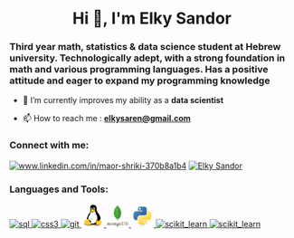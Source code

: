 <h1 align="center">Hi 👋, I'm Elky Sandor</h1>

<h3>Third year math, statistics & data science student at Hebrew university. Technologically adept, with a strong foundation in math and various programming languages. Has a positive attitude and eager to expand my programming knowledge</h3>

- 🌱 I’m currently improves my ability as a **data scientist**

- 📫 How to reach me :  **elkysaren@gmail.com**

<h3 align="left">Connect with me:</h3>
<p align="left">
<a href="https://www.linkedin.com/in/elky-sandor-2560a521b/" target="blank"><img align="center" src="https://raw.githubusercontent.com/rahuldkjain/github-profile-readme-generator/master/src/images/icons/Social/linked-in-alt.svg" alt="www.linkedin.com/in/maor-shriki-370b8a1b4" height="30" width="40" /></a>
<a href="https://www.facebook.com/elky.shandor" target="blank"><img align="center" src="https://raw.githubusercontent.com/rahuldkjain/github-profile-readme-generator/master/src/images/icons/Social/facebook.svg" alt="Elky Sandor" height="30" width="40" /></a>
</p>

<h3 align="left">Languages and Tools:</h3>

<a href="https://www.postgresql.org/" target="_blank"> <img src="https://www.vectorlogo.zone/logos/postgresql/postgresql-horizontal.svg" alt="sql" width="40" height="40"/> </a> <a href="https://pandas.pydata.org/" target="_blank"> <img src="https://upload.wikimedia.org/wikipedia/commons/e/ed/Pandas_logo.svg" alt="css3" width="40" height="40"/> </a> <a href="https://git-scm.com/" target="_blank"> <img src="https://www.vectorlogo.zone/logos/git-scm/git-scm-icon.svg" alt="git" width="40" height="40"/> </a> <a href="https://www.linux.org/" target="_blank"> <img src="https://raw.githubusercontent.com/devicons/devicon/master/icons/linux/linux-original.svg" alt="linux" width="40" height="40"/> </a> <a href="https://www.mongodb.com/" target="_blank"> <img src="https://raw.githubusercontent.com/devicons/devicon/master/icons/mongodb/mongodb-original-wordmark.svg" alt="mongodb" width="40" height="40"/> </a><a href="https://www.python.org" target="_blank"> <img src="https://raw.githubusercontent.com/devicons/devicon/master/icons/python/python-original.svg" alt="python" width="40" height="40"/> </a><a href="https://cloud.google.com/gcp?utm_source=google&utm_medium=cpc&utm_campaign=emea-il-all-en-bkws-all-all-trial-e-gcp-1011340&utm_content=text-ad-none-any-DEV_c-CRE_500236788696-ADGP_Hybrid%20%7C%20BKWS%20-%20EXA%20%7C%20Txt%20~%20GCP%20~%20General%23v1-KWID_43700060384861723-aud-1642982741713%3Akwd-87853815-userloc_1007978&utm_term=KW_gcp-NET_g-PLAC_&gclid=Cj0KCQjwgYSTBhDKARIsAB8KuktNenHp6swwH-qRf90kKJCuo6iPUgUcJQBI5gMcrUDRaV5BDM4aNWEaAp9uEALw_wcB&gclsrc=aw.ds" target="_blank"> <img src="https://upload.wikimedia.org/wikipedia/commons/0/05/Scikit_learn_logo_small.svg" alt="scikit_learn" width="40" height="40"/></a><a href="https://scikit-learn.org/" target="_blank"> <img src="file:///Users/elkysandor/Downloads/Google_Cloud_Platform-Logo.wine.svg" alt="scikit_learn" width="40" height="40"/></a></p>
